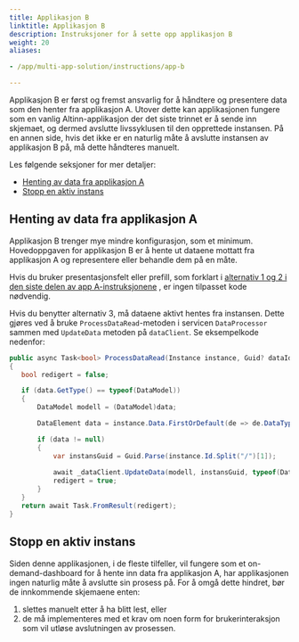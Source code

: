 ```yaml
---
title: Applikasjon B
linktitle: Applikasjon B
description: Instruksjoner for å sette opp applikasjon B
weight: 20
aliases:

- /app/multi-app-solution/instructions/app-b

---
```


Applikasjon B er først og fremst ansvarlig for å håndtere og presentere data som den henter fra applikasjon A.
Utover dette kan applikasjonen fungere som en vanlig Altinn-applikasjon der det siste trinnet er å sende inn skjemaet,
og
dermed
avslutte livssyklusen til den opprettede instansen. På en annen side, hvis det ikke er en naturlig måte å avslutte
instansen
av applikasjon
B på, må dette håndteres manuelt.

Les følgende seksjoner for mer detaljer:

- [Henting av data fra applikasjon A](#henting-av-data-fra-applikasjon-a)
- [Stopp en aktiv instans](#stopp-en-aktiv-instans)

## Henting av data fra applikasjon A

Applikasjon B trenger mye mindre konfigurasjon, som et
minimum. Hovedoppgaven
for applikasjon B er å hente ut dataene mottatt
fra applikasjon A og representere eller behandle dem på en måte.

Hvis du bruker presentasjonsfelt eller prefill, som forklart
i [alternativ 1 og 2 i den siste delen av app A-instruksjonene](/nb/altinn-studio/v8/guides/development/multi-app-solution/instructions/app-a#kontrollere-data-i-app-b)
, er ingen tilpasset kode nødvendig.

Hvis du benytter alternativ 3, må dataene aktivt hentes fra instansen. Dette gjøres ved å bruke
`ProcessDataRead`-metoden i servicen `DataProcessor` sammen med `UpdateData`
metoden på `dataClient`. Se eksempelkode nedenfor:

```csharp
public async Task<bool> ProcessDataRead(Instance instance, Guid? dataId, object data)
{
   bool redigert = false;

   if (data.GetType() == typeof(DataModel))
   {
       DataModel modell = (DataModel)data;

       DataElement data = instance.Data.FirstOrDefault(de => de.DataType == [DATA_TYPE]);

       if (data != null)
       {
           var instansGuid = Guid.Parse(instance.Id.Split("/")[1]);
          
           await _dataClient.UpdateData(modell, instansGuid, typeof(DataModel), instance.Org, instance.AppId, int.Parse(instance.InstanceOwner.PartyId), Guid.Parse(instance.Data.Where(de => de.DataType == [DATA_TYPE]).First().Id));
           redigert = true;
       }
   }
   return await Task.FromResult(redigert);
}
```

## Stopp en aktiv instans

Siden denne applikasjonen, i de fleste tilfeller, vil fungere som
et on-demand-dashboard for å hente inn data fra
applikasjon A, har applikasjonen ingen naturlig måte å avslutte sin
prosess på. For å omgå dette hindret, bør de innkommende skjemaene enten:

1. slettes manuelt etter å ha blitt lest, eller
2. de må implementeres med et krav om noen form for
   brukerinteraksjon
   som vil utløse avslutningen av prosessen. 